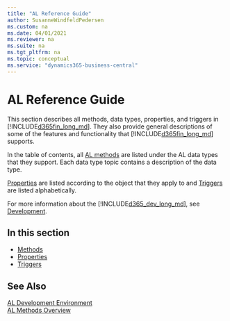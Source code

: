 ```yaml
---
title: "AL Reference Guide"
author: SusanneWindfeldPedersen
ms.custom: na
ms.date: 04/01/2021
ms.reviewer: na
ms.suite: na
ms.tgt_pltfrm: na
ms.topic: conceptual
ms.service: "dynamics365-business-central"
---
```


# AL Reference Guide
This section describes all methods, data types, properties, and triggers in [!INCLUDE[d365fin_long_md](includes/d365fin_long_md.md)]. They also provide general descriptions of some of the features and functionality that [!INCLUDE[d365fin_long_md](includes/d365fin_long_md.md)] supports.  

In the table of contents, all [AL methods](methods-auto/library.md) are listed under the AL data types that they support. Each data type topic contains a description of the data type.  

[Properties](properties/devenv-properties.md) are listed according to the object that they apply to and [Triggers](triggers/devenv-triggers.md) are listed alphabetically.  

For more information about the [!INCLUDE[d365_dev_long_md](includes/d365_dev_long_md.md)], see [Development](devenv-dev-overview.md).  

## In this section  

- [Methods](methods-auto/library.md)  
- [Properties](properties/devenv-properties.md)  
- [Triggers](triggers/devenv-triggers.md)  

## See Also  
[AL Development Environment](devenv-reference-overview.md)  
[AL Methods Overview](devenv-al-methods.md)  

